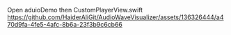 Open aduioDemo then CustomPlayerView.swift
https://github.com/HaiderAliGit/AudioWaveVisualizer/assets/136326444/a470d9fa-4fe5-4afc-8b6a-23f3b9c6cb66
